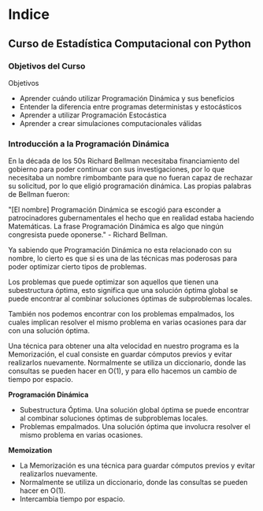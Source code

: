 # Indice

## Curso de Estadística Computacional con Python

### Objetivos del Curso

Objetivos

* Aprender cuándo utilizar Programación Dinámica y sus beneficios
* Entender la diferencia entre programas deterministas y estocásticos
* Aprender a utilizar Programación Estocástica
* Aprender a crear simulaciones computacionales válidas

### Introducción a la Programación Dinámica

En la década de los 50s Richard Bellman necesitaba financiamiento del gobierno para poder continuar con sus investigaciones, por lo que necesitaba un nombre rimbombante para que no fueran capaz de rechazar su solicitud, por lo que eligió programación dinámica. Las propias palabras de Bellman fueron:

"[El nombre] Programación Dinámica se escogió para esconder a patrocinadores gubernamentales el hecho que en realidad estaba haciendo Matemáticas. La frase Programación Dinámica es algo que ningún congresista puede oponerse." - Richard Bellman.

Ya sabiendo que Programación Dinámica no esta relacionado con su nombre, lo cierto es que si es una de las técnicas mas poderosas para poder optimizar cierto tipos de problemas.

Los problemas que puede optimizar son aquellos que tienen una subestructura óptima, esto significa que una solución óptima global se puede encontrar al combinar soluciones óptimas de subproblemas locales.

También nos podemos encontrar con los problemas empalmados, los cuales implican resolver el mismo problema en varias ocasiones para dar con una solución óptima.

Una técnica para obtener una alta velocidad en nuestro programa es la Memorización, el cual consiste en guardar cómputos previos y evitar realizarlos nuevamente. Normalmente se utiliza un diccionario, donde las consultas se pueden hacer en O(1), y para ello hacemos un cambio de tiempo por espacio.

**Programación Dinámica**

* Subestructura Óptima. Una solución global óptima se puede encontrar al combinar soluciones óptimas de subproblemas locales.
* Problemas empalmados. Una solución óptima que involucra resolver el mismo problema en varias ocasiones.

**Memoization**

* La Memorización es una técnica para guardar cómputos previos y evitar realizarlos nuevamente.
* Normalmente se utiliza un diccionario, donde las consultas se pueden hacer en O(1).
* Intercambia tiempo por espacio.
